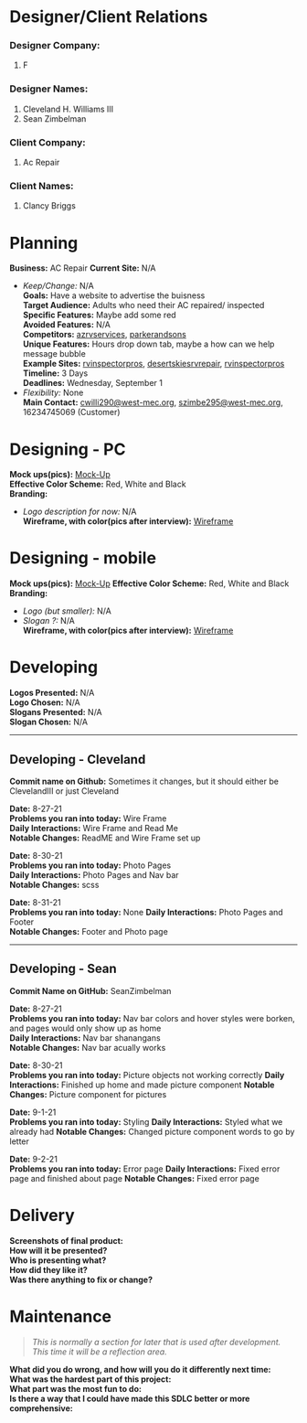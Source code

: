 # Designer/Client Relations

### **Designer Company:**

1. F

### **Designer Names:**

1. Cleveland H. Williams III
2. Sean Zimbelman

### **Client Company:**

1. Ac Repair

### **Client Names:**

1. Clancy Briggs

# Planning

**Business:** AC Repair
**Current Site:** N/A

- _Keep/Change:_ N/A  
  **Goals:** Have a website to advertise the buisness  
  **Target Audience:** Adults who need their AC repaired/ inspected  
  **Specific Features:** Maybe add some red  
  **Avoided Features:** N/A  
  **Competitors:** [azrvservices](http://www.azrvservices.com/air-conditioning-service-repair/), [parkerandsons](https://www.parkerandsons.com/cooling/)  
  **Unique Features:** Hours drop down tab, maybe a how can we help message bubble  
  **Example Sites:** [rvinspectorpros](https://rvinspectorpros.com/), [desertskiesrvrepair](https://desertskiesrvrepair.com/), [rvinspectorpros](https://onetrout.com/)  
  **Timeline:** 3 Days  
  **Deadlines:** Wednesday, September 1
- _Flexibility:_ None  
  **Main Contact:** cwilli290@west-mec.org, szimbe295@west-mec.org, 16234745069 (Customer)

# Designing - PC

**Mock ups(pics):** [Mock-Up](mockup.jpg)  
**Effective Color Scheme:** Red, White and Black  
**Branding:**

- _Logo description for now:_ N/A  
  **Wireframe, with color(pics after interview):** [Wireframe](wireframe.png)

# Designing - mobile

**Mock ups(pics):** [Mock-Up](mockup.jpg)
**Effective Color Scheme:** Red, White and Black  
**Branding:**

- _Logo (but smaller):_ N/A
- _Slogan ?:_ N/A  
  **Wireframe, with color(pics after interview):** [Wireframe](MobileWireframe.png)

# Developing

**Logos Presented:** N/A  
**Logo Chosen:** N/A  
**Slogans Presented:** N/A  
**Slogan Chosen:** N/A

---

## Developing - Cleveland

**Commit name on Github:** Sometimes it changes, but it should either be ClevelandIII or just Cleveland

**Date:** 8-27-21  
**Problems you ran into today:** Wire Frame  
**Daily Interactions:** Wire Frame and Read Me  
**Notable Changes:** ReadME and Wire Frame set up

**Date:** 8-30-21  
**Problems you ran into today:** Photo Pages  
**Daily Interactions:** Photo Pages and Nav bar  
**Notable Changes:** scss   

**Date:** 8-31-21  
**Problems you ran into today:** None
**Daily Interactions:** Photo Pages and Footer  
**Notable Changes:** Footer and Photo page

---

## Developing - Sean

**Commit Name on GitHub:** SeanZimbelman

**Date:** 8-27-21  
**Problems you ran into today:** Nav bar colors and hover styles were borken, and pages would only show up as home  
**Daily Interactions:** Nav bar shanangans  
**Notable Changes:** Nav bar acually works

**Date:** 8-30-21  
**Problems you ran into today:**  Picture objects not working correctly
**Daily Interactions:** Finished up home and made picture component
**Notable Changes:** Picture component for pictures

**Date:** 9-1-21  
**Problems you ran into today:**  Styling
**Daily Interactions:** Styled what we already had
**Notable Changes:** Changed picture component words to go by letter

**Date:** 9-2-21  
**Problems you ran into today:**  Error page
**Daily Interactions:** Fixed error page and finished about page
**Notable Changes:** Fixed error page

# Delivery

**Screenshots of final product:**  
**How will it be presented?**  
**Who is presenting what?**  
**How did they like it?**  
**Was there anything to fix or change?**

# Maintenance

> _This is normally a section for later that is used after development. This time it will be a reflection area._

**What did you do wrong, and how will you do it differently next time:**  
**What was the hardest part of this project:**  
**What part was the most fun to do:**  
**Is there a way that I could have made this SDLC better or more comprehensive:**
